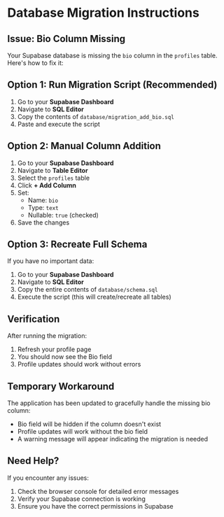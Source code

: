 # Database Migration Instructions

## Issue: Bio Column Missing

Your Supabase database is missing the `bio` column in the `profiles` table. Here's how to fix it:

## Option 1: Run Migration Script (Recommended)

1. Go to your **Supabase Dashboard**
2. Navigate to **SQL Editor**
3. Copy the contents of `database/migration_add_bio.sql`
4. Paste and execute the script

## Option 2: Manual Column Addition

1. Go to your **Supabase Dashboard**
2. Navigate to **Table Editor**
3. Select the `profiles` table
4. Click **+ Add Column**
5. Set:
   - Name: `bio`
   - Type: `text`
   - Nullable: `true` (checked)
6. Save the changes

## Option 3: Recreate Full Schema

If you have no important data:

1. Go to your **Supabase Dashboard**
2. Navigate to **SQL Editor**
3. Copy the entire contents of `database/schema.sql`
4. Execute the script (this will create/recreate all tables)

## Verification

After running the migration:

1. Refresh your profile page
2. You should now see the Bio field
3. Profile updates should work without errors

## Temporary Workaround

The application has been updated to gracefully handle the missing bio column:
- Bio field will be hidden if the column doesn't exist
- Profile updates will work without the bio field
- A warning message will appear indicating the migration is needed

## Need Help?

If you encounter any issues:
1. Check the browser console for detailed error messages
2. Verify your Supabase connection is working
3. Ensure you have the correct permissions in Supabase



